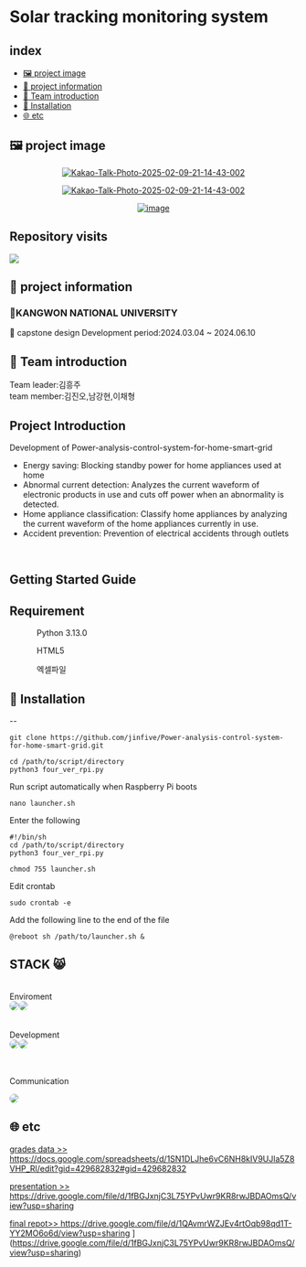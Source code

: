 # Solar tracking monitoring system

## index

- [🖼️ project image](#-project-image)
- [📌 project information](#-project-information)
- [👥 Team introduction](#-Team-introduction)
- [🚀 Installation](#-Installation)
- [🌐 etc](#-etc)

## 🖼️ project image
<div align="center">
  <a href="https://ibb.co/4gs1mHzc"><img src="https://i.ibb.co/LhQNk3mM/Kakao-Talk-Photo-2025-02-09-21-14-43-002.jpg" alt="Kakao-Talk-Photo-2025-02-09-21-14-43-002" border="0"></a>
  
  <a href="https://ibb.co/4gs1mHzc"><img src="https://i.ibb.co/4gs1mHzc/Kakao-Talk-Photo-2025-02-09-21-14-43-002.jpg" alt="Kakao-Talk-Photo-2025-02-09-21-14-43-002" border="0"></a>


  <a href="https://ibb.co/DKc6f5t"><img src="https://i.ibb.co/YjnKBp3/image.png" alt="image" border="0"></a>
  <br>
  
</div>



## Repository visits
<a href="https://hits.seeyoufarm.com"><img src="https://hits.seeyoufarm.com/api/count/incr/badge.svg?url=https%3A%2F%2Fgithub.com%2Fjinfive%2FNewProject1&count_bg=%2379C83D&title_bg=%23555555&icon=java.svg&icon_color=%23D7C7C7&title=hits&edge_flat=false"/></a>

## 📌 project information
### KANGWON NATIONAL UNIVERSITY
📖 
capstone design
Development period:2024.03.04 ~ 2024.06.10
<br>
## 👥 Team introduction
Team leader:김흥주
<br>
team member:김진오,남강현,이채형

## Project Introduction
Development of Power-analysis-control-system-for-home-smart-grid
<ul>
  <li>Energy saving: Blocking standby power for home appliances used at home</li>
  <li>Abnormal current detection: Analyzes the current waveform of electronic products in use and cuts off power when an abnormality is detected.</li>
  <li>Home appliance classification: Classify home appliances by analyzing the current waveform of the home appliances currently in use.</li>
  <li>Accident prevention: Prevention of electrical accidents through outlets</li>
</ul>
<br>
<h2>Getting Started Guide</h2> 

Requirement
--
<ul>
  <ol>Python 3.13.0</ol>
  <ol>HTML5</ol>
  <ol>엑셀파일</ol>
  
</ul>


## 🚀 Installation
--

```
git clone https://github.com/jinfive/Power-analysis-control-system-for-home-smart-grid.git
```

```
cd /path/to/script/directory
python3 four_ver_rpi.py
```
Run script automatically when Raspberry Pi boots
```
nano launcher.sh
```
Enter the following
```
#!/bin/sh
cd /path/to/script/directory
python3 four_ver_rpi.py
```

```
chmod 755 launcher.sh
```

Edit crontab

```
sudo crontab -e
```
Add the following line to the end of the file

```
@reboot sh /path/to/launcher.sh &
```
## STACK 😸
<br>
Enviroment
<br>
<div style="display: flex; align-items: center;">
  <img src="https://img.shields.io/badge/raspberrypi-A22846?style=for-the-badge&logo=raspberrypi&logoColor=black" style="border-radius:10px">
  <img src="https://img.shields.io/badge/googlecolab-F9AB00?style=for-the-badge&logo=googlecolab&logoColor=white" style="border-radius:10px">
  
</div>
<br><br>
Development
<br>
<div style="display: flex; align-items: center;">
  <img src="https://img.shields.io/badge/python-3776AB?style=for-the-badge&logo=python&logoColor=white" style="border-radius:10px">
  <img src="https://img.shields.io/badge/javascript-F7DF1E?style=for-the-badge&logo=javascript&logoColor=white" style="border-radius:10px">
  
</div>

<br><br>
Communication
<br>
<div style="display: flex; align-items: center;">
  <img src="https://img.shields.io/badge/kakaotalk-FFCD00?style=for-the-badge&logo=kakaotalk&logoColor=white" style="border-radius:10px">
</div>


## 🌐 etc
<a href="https://docs.google.com/spreadsheets/d/1SN1DLJhe6vC6NH8kIV9UJla5Z8VHP_Rl/edit?gid=429682832#gid=429682832" target="_blank">grades data >> https://docs.google.com/spreadsheets/d/1SN1DLJhe6vC6NH8kIV9UJla5Z8VHP_Rl/edit?gid=429682832#gid=429682832</a>

<a href="https://drive.google.com/file/d/1fBGJxnjC3L75YPvUwr9KR8rwJBDAOmsQ/view?usp=sharing" target="_blank">presentation >> https://drive.google.com/file/d/1fBGJxnjC3L75YPvUwr9KR8rwJBDAOmsQ/view?usp=sharing</a>

<a href="https://drive.google.com/file/d/1QAvmrWZJEv4rtOqb98qd1T-YY2MO6o6d/view?usp=sharing" target="_blank">final repot>> https://drive.google.com/file/d/1QAvmrWZJEv4rtOqb98qd1T-YY2MO6o6d/view?usp=sharing</a>
](https://drive.google.com/file/d/1fBGJxnjC3L75YPvUwr9KR8rwJBDAOmsQ/view?usp=sharing)
